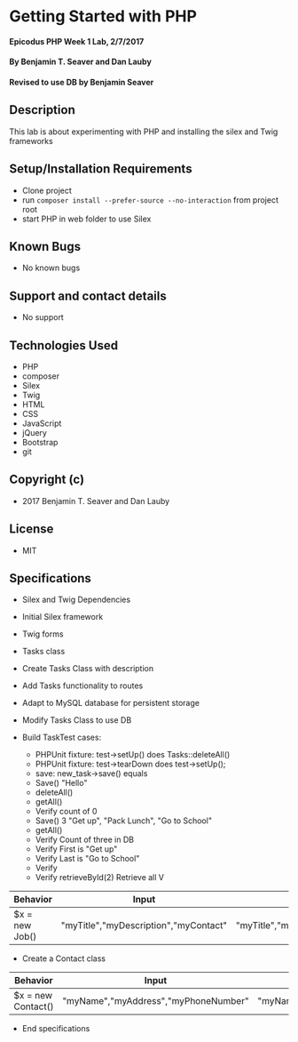 # Getting Started with PHP

#### Epicodus PHP Week 1 Lab, 2/7/2017

#### By Benjamin T. Seaver and Dan Lauby
#### Revised to use DB by Benjamin Seaver

## Description

This lab is about experimenting with PHP and installing the silex and Twig frameworks

## Setup/Installation Requirements
* Clone project
* run `composer install --prefer-source --no-interaction` from project root
* start PHP in web folder to use Silex

## Known Bugs
* No known bugs

## Support and contact details
* No support

## Technologies Used
* PHP
* composer
* Silex
* Twig
* HTML
* CSS
* JavaScript
* jQuery
* Bootstrap
* git

## Copyright (c)
* 2017 Benjamin T. Seaver and Dan Lauby

## License
* MIT

## Specifications
* Silex and Twig Dependencies
* Initial Silex framework
* Twig forms
* Tasks class
* Create Tasks Class with description
* Add Tasks functionality to routes

* Adapt to MySQL database for persistent storage
* Modify Tasks Class to use DB
* Build TaskTest cases:
    * PHPUnit fixture: test->setUp() does Tasks::deleteAll()
    * PHPUnit fixture: test->tearDown does test->setUp();
    * save: new_task->save() equals
    * Save() "Hello"
    * deleteAll()
    * getAll()
    * Verify count of 0
    * Save() 3 "Get up", "Pack Lunch", "Go to School"
    * getAll()
    * Verify Count of three in DB
    * Verify First is "Get up"
    * Verify Last is "Go to School"
    * Verify
    * Verify retrieveById(2)
    Retrieve all
    V

|Behavior|Input|Output|
|--------|-----|------|
|$x = new Job()|"myTitle","myDescription","myContact"|"myTitle","myDescription","myContact"|

* Create a Contact class

|Behavior|Input|Output|
|--------|-----|------|
|$x = new Contact()|"myName","myAddress","myPhoneNumber"|"myName","myAddress","myPhoneNumber"| -->

* End specifications
